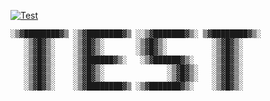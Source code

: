 [![Test](https://github.com/zsphinxyz/Test/actions/workflows/static.yml/badge.svg?branch=master)](https://github.com/zsphinxyz/Test/actions/workflows/static.yml)
```
░▒▓████████▓▒ ░▒▓████████▓▒ ░░▒▓███████▓▒░ ▒▓████████▓▒░ 
   ░▒▓█▓▒░    ░▒▓█▓▒░       ░▒▓█▓▒░          ░▒▓█▓▒░     
   ░▒▓█▓▒░    ░▒▓█▓▒░       ░▒▓█▓▒░          ░▒▓█▓▒░     
   ░▒▓█▓▒░    ░▒▓██████▓▒░   ░▒▓██████▓▒░    ░▒▓█▓▒░     
   ░▒▓█▓▒░    ░▒▓█▓▒░              ░▒▓█▓▒░   ░▒▓█▓▒░     
   ░▒▓█▓▒░    ░▒▓█▓▒░              ░▒▓█▓▒░   ░▒▓█▓▒░     
   ░▒▓█▓▒░    ░▒▓████████▓▒ ░▒▓███████▓▒░    ░▒▓█▓▒░
```
